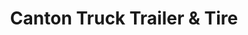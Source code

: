 ---
title: "Canton Truck Trailer & Tire"
url: /canton/canton-truck-trailer-and-tire/
shop: car repair
---